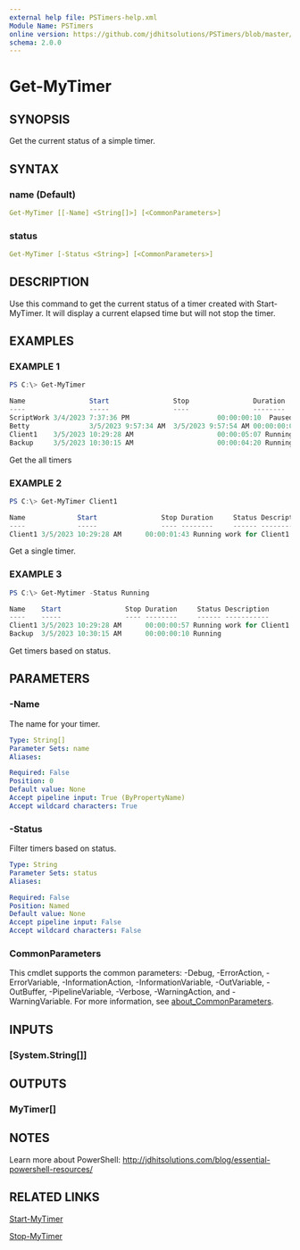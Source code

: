 ```yaml
---
external help file: PSTimers-help.xml
Module Name: PSTimers
online version: https://github.com/jdhitsolutions/PSTimers/blob/master/docs/Get-MyTimer.md
schema: 2.0.0
---
```


# Get-MyTimer

## SYNOPSIS

Get the current status of a simple timer.

## SYNTAX

### name (Default)

```yaml
Get-MyTimer [[-Name] <String[]>] [<CommonParameters>]
```

### status

```yaml
Get-MyTimer [-Status <String>] [<CommonParameters>]
```

## DESCRIPTION

Use this command to get the current status of a timer created with Start-MyTimer. It will display a current elapsed time but will not stop the timer.

## EXAMPLES

### EXAMPLE 1

```powershell
PS C:\> Get-MyTimer

Name                Start                Stop                Duration     Status
----                -----                ----                --------     ------
ScriptWork 3/4/2023 7:37:36 PM                      00:00:00:10  Paused
Betty               3/5/2023 9:57:34 AM  3/5/2023 9:57:54 AM 00:00:00:00   Reset
Client1    3/5/2023 10:29:28 AM                     00:00:05:07 Running
Backup     3/5/2023 10:30:15 AM                     00:00:04:20 Running
```

Get the all timers

### EXAMPLE 2

```powershell
PS C:\> Get-MyTimer Client1

Name             Start                Stop Duration     Status Description
----             -----                ---- --------     ------ -----------
Client1 3/5/2023 10:29:28 AM      00:00:01:43 Running work for Client1

```

Get a single timer.

### EXAMPLE 3

```powershell
PS C:\> Get-Mytimer -Status Running

Name    Start                Stop Duration     Status Description
----    -----                ---- --------     ------ -----------
Client1 3/5/2023 10:29:28 AM      00:00:00:57 Running work for Client1
Backup  3/5/2023 10:30:15 AM      00:00:00:10 Running
```

Get timers based on status.

## PARAMETERS

### -Name

The name for your timer.

```yaml
Type: String[]
Parameter Sets: name
Aliases:

Required: False
Position: 0
Default value: None
Accept pipeline input: True (ByPropertyName)
Accept wildcard characters: True
```

### -Status

Filter timers based on status.

```yaml
Type: String
Parameter Sets: status
Aliases:

Required: False
Position: Named
Default value: None
Accept pipeline input: False
Accept wildcard characters: False
```

### CommonParameters

This cmdlet supports the common parameters: -Debug, -ErrorAction, -ErrorVariable, -InformationAction, -InformationVariable, -OutVariable, -OutBuffer, -PipelineVariable, -Verbose, -WarningAction, and -WarningVariable. For more information, see [about_CommonParameters](http://go.microsoft.com/fwlink/?LinkID=113216).

## INPUTS

### [System.String[]]

## OUTPUTS

### MyTimer[]

## NOTES

Learn more about PowerShell: http://jdhitsolutions.com/blog/essential-powershell-resources/

## RELATED LINKS

[Start-MyTimer](Start-MyTimer.md)

[Stop-MyTimer](Stop-MyTimer.md)
